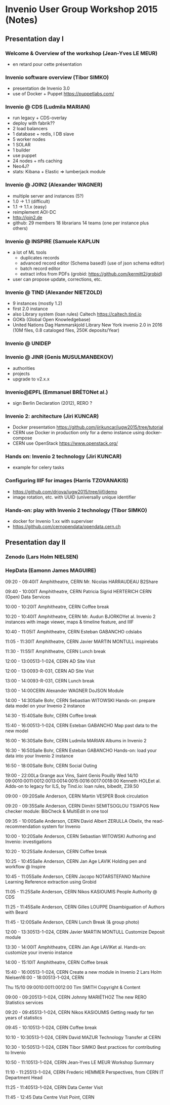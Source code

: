 # Invenio User Group Workshop 2015 (Notes)

## Presentation day I

### Welcome & Overview of the workshop (Jean-Yves LE MEUR)

- en retard pour cette présentation

 
### Invenio software overview (Tibor SIMKO)

- presentation de Invenio 3.0
- use of Docker + Puppet <https://puppetlabs.com/>


### Invenio @ CDS (Ludmila MARIAN)

- run legacy + CDS-overlay
- deploy with fabrik??
- 2 load balancers
- 1 database + redis, I DB slave
- 5 worker nodes
- 1 SOLAR
- 1 builder
- use puppet
- 24 nodes + nfs caching
- Neo4J?
- stats: Kibana + Elastic => lumberjack module

### Invenio @ JOIN2 (Alexander WAGNER)

- multiple server and instances (5?)
- 1.0 -> 1.1 (difficult)
- 1.1 -> 1.1.x (easy)
- reimplement AOI-DC
- <http://join2.de>
- github: 29 members 18 librarians 14 teams (one per instance plus others)

### Invenio @ INSPIRE (Samuele KAPLUN

- a lot of ML tools
	- duplicates records
	- advanced record editor (Schema based!) (use of json schema editor)
	- batch record editor
	- extract infos from PDFs (grobid: <https://github.com/kermitt2/grobid>)
- user can propose update, corrections, etc.

	
### Invenio @ TIND (Alexander NIETZOLD)

- 9 instances (mostly 1.2)
- first 2.0 instance
- also Library system (loan rules) Caltech <https://caltech.tind.io>
- GOKb (Global Open Knowledgebase)
- United Nations Dag Hammarskjold Library New York invenio 2.0 in 2016 (10M files, 0.8 cataloged files, 250K deposits/Year)


### Invenio @ UNIDEP



### Invenio @ JINR (Genis MUSULMANBEKOV)

- authorities
- projects
- upgrade to v2.x.x


### Invenio@EPFL (Emmanuel BRÉTONet al.)

- sign Berlin Declaration (2012), RERO ?

### Invenio 2: architecture (Jiri KUNCAR)

- Docker presentation <https://github.com/jirikuncar/iugw2015/tree/tutorial>
- CERN use Docker in production only for a demo instance using docker-compose
- CERN use OpenStack <https://www.openstack.org/>

### Hands on: Invenio 2 technology (Jiri KUNCAR)

- example for celery tasks



### Configuring IIIF for images (Harris TZOVANAKIS)

- <https://github.com/drjova/iugw2015/tree/iiif/demo>
- image rotation, etc. with UUID (universally unique identifier


### Hands-on: play with Invenio 2 technology (Tibor SIMKO)

- docker for Invenio 1.xx with superviser
- <https://github.com/cernopendata/opendata.cern.ch>

## Presentation day II


### Zenodo (Lars Holm NIELSEN)


### HepData (Eamonn James MAGUIRE)

09:20 - 09:40IT Amphitheatre, CERN
Mr. Nicolas HARRAUDEAU
B2Share

09:40 - 10:00IT Amphitheatre, CERN
Patricia Sigrid HERTERICH
CERN (Open) Data Services

10:00 - 10:20IT Amphitheatre, CERN
Coffee break

10:20 - 10:40IT Amphitheatre, CERN
Mr. Audun BJORKOYet al.
Invenio 2 instances with image viewer, maps & timeline feature, and IIIF

10:40 - 11:05IT Amphitheatre, CERN
Esteban GABANCHO
cdslabs

11:05 - 11:30IT Amphitheatre, CERN
Javier MARTIN MONTULL
inspirelabs

11:30 - 11:55IT Amphitheatre, CERN
Lunch break

12:00 - 13:00513-1-024, CERN
AD Site Visit

12:00 - 13:0093-R-031, CERN
AD Site Visit

13:00 - 14:0093-R-031, CERN
Lunch break

13:00 - 14:00CERN
Alexander WAGNER
DoJSON Module

14:00 - 14:30Salle Bohr, CERN
Sebastian WITOWSKI
Hands-on: prepare data model on your Invenio 2 instance

14:30 - 15:40Salle Bohr, CERN
Coffee break

15:40 - 16:00513-1-024, CERN
Esteban GABANCHO
Map past data to the new model

16:00 - 16:30Salle Bohr, CERN
Ludmila MARIAN
Albums in Invenio 2

16:30 - 16:50Salle Bohr, CERN
Esteban GABANCHO
Hands-on: load your data into your Invenio 2 instance

16:50 - 18:00Salle Bohr, CERN
Social Outing

19:00 - 22:00La Grange aux Vins, Saint Genis Pouilly
Wed 14/10
09:0010:0011:0012:0013:0014:0015:0016:0017:0018:00
Kenneth HOLEet al.
Adds-on to legacy for ILS, by Tind.io: loan rules, bibedit, Z39.50

09:00 - 09:20Salle Anderson, CERN
Martin VESPER
Book circulation

09:20 - 09:35Salle Anderson, CERN
Dimitri SEMITSOGLOU TSIAPOS
New checker module: BibCheck & MultiEdit in one tool

09:35 - 10:00Salle Anderson, CERN
David Albert ZERULLA
Obelix, the read-recommendation system for Invenio

10:00 - 10:20Salle Anderson, CERN
Sebastian WITOWSKI
Authoring and Invenio: investigations

10:20 - 10:25Salle Anderson, CERN
Coffee break

10:25 - 10:45Salle Anderson, CERN
Jan Age LAVIK
Holding pen and workflow @ Inspire

10:45 - 11:05Salle Anderson, CERN
Jacopo NOTARSTEFANO
Machine Learning Reference extraction using Grobid

11:05 - 11:25Salle Anderson, CERN
Nikos KASIOUMIS
People Authority @ CDS

11:25 - 11:45Salle Anderson, CERN
Gilles LOUPPE
Disambiguation of Authors with Beard

11:45 - 12:00Salle Anderson, CERN
Lunch Break (& group photo)

12:00 - 13:30513-1-024, CERN
Javier MARTIN MONTULL
Customize Deposit module

13:30 - 14:00IT Amphitheatre, CERN
Jan Age LAVIKet al.
Hands-on: customize your invenio instance

14:00 - 15:10IT Amphitheatre, CERN
Coffee break

15:40 - 16:00513-1-024, CERN
Create a new module in Invenio 2
Lars Holm Nielsen16:00 - 18:00513-1-024, CERN

Thu 15/10
09:0010:0011:0012:00
Tim SMITH
Copyright & Content

09:00 - 09:20513-1-024, CERN
Johnny MARIÉTHOZ
The new RERO Statistics services

09:20 - 09:45513-1-024, CERN
Nikos KASIOUMIS
Getting ready for ten years of statistics

09:45 - 10:10513-1-024, CERN
Coffee break

10:10 - 10:30513-1-024, CERN
David MAZUR
Technology Transfer at CERN

10:30 - 10:50513-1-024, CERN
Tibor SIMKO
Best practices for contributing to Invenio

10:50 - 11:10513-1-024, CERN
Jean-Yves LE MEUR
Workshop Summary

11:10 - 11:25513-1-024, CERN
Frederic HEMMER
Perspectives, from CERN IT Department Head

11:25 - 11:40513-1-024, CERN
Data Center Visit

11:45 - 12:45 Data Centre Visit Point, CERN
